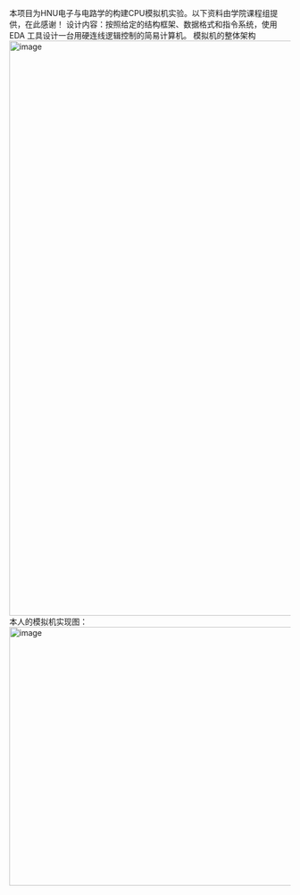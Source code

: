 本项目为HNU电子与电路学的构建CPU模拟机实验。以下资料由学院课程组提供，在此感谢！
设计内容：按照给定的结构框架、数据格式和指令系统，使用 EDA 工具设计一台用硬连线逻辑控制的简易计算机。
模拟机的整体架构<img width="1036" height="1029" alt="image" src="https://github.com/user-attachments/assets/6bcebe43-36e7-4d66-9035-b3d02aeeb4f5" />
本人的模拟机实现图：<img width="1191" height="463" alt="image" src="https://github.com/user-attachments/assets/d33a220f-e3b2-4efc-8ec7-24b84fc6733f" />
